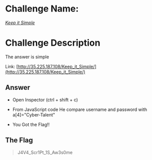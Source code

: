 # Challenge Name:
 [*Keep it Simple*](https://cybertalents.com/challenges/forensics/keep-it-simple)
 
# Challenge Description
The answer is simple

Link: [http://35.225.187.108/Keep_it_Simple/](http://35.225.187.108/Keep_it_Simple/)

## Answer
* Open Inspector (ctrl + shift + c)

 * From JavaScript code He compare username and password with a[4]="Cyber-Talent"
 * You Got the Flag!!
 
 
 ## The Flag
 > J4V4_Scr1Pt_1S_Aw3s0me
